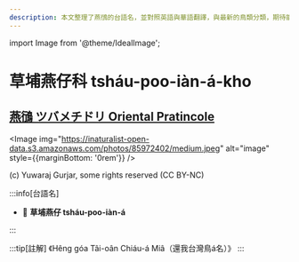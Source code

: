 ```yaml
---
description: 本文整理了燕鴴的台語名，並對照英語與華語翻譯，與最新的鳥類分類，期待能夠供未來的台語鳥類圖鑑當作參考
---
```


import Image from '@theme/IdealImage';

# 草埔燕仔科 tsháu-poo-iàn-á-kho

## [燕鴴 ツバメチドリ Oriental Pratincole](https://ebird.org/species/oripra)

<Image img="https://inaturalist-open-data.s3.amazonaws.com/photos/85972402/medium.jpeg" alt="image" style={{marginBottom: '0rem'}} />

<p className="image-caption">
(c) Yuwaraj Gurjar, some rights reserved (CC BY-NC)
</p>

:::info[台語名]

- 🎯 **草埔燕仔 tsháu-poo-iàn-á**

:::

:::tip[註解]
《Hêng góa Tâi-oân Chiáu-á Miâ（還我台灣鳥á名）》
:::
